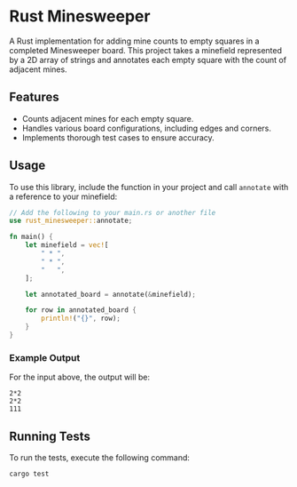 # Rust Minesweeper

A Rust implementation for adding mine counts to empty squares in a completed Minesweeper board. This project takes a minefield represented by a 2D array of strings and annotates each empty square with the count of adjacent mines.

## Features

- Counts adjacent mines for each empty square.
- Handles various board configurations, including edges and corners.
- Implements thorough test cases to ensure accuracy.

## Usage

To use this library, include the function in your project and call `annotate` with a reference to your minefield:

```rust
// Add the following to your main.rs or another file
use rust_minesweeper::annotate;

fn main() {
    let minefield = vec![
        " * ",
        " * ",
        "   ",
    ];

    let annotated_board = annotate(&minefield);

    for row in annotated_board {
        println!("{}", row);
    }
}
```

### Example Output
For the input above, the output will be:

```text
2*2
2*2
111
```

## Running Tests
To run the tests, execute the following command:

```cmd
cargo test
```

